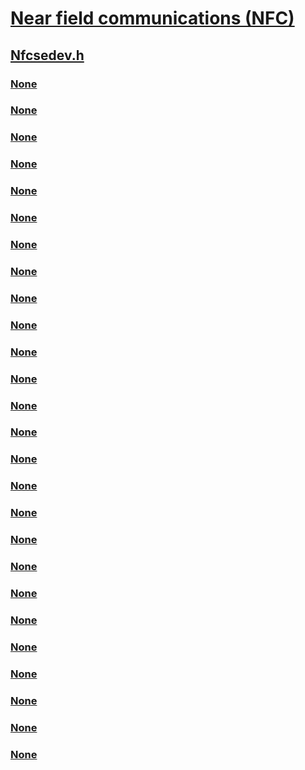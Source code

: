 # [Near field communications (NFC)](../_nfpdrivers/index.md)
## [Nfcsedev.h](index.md)
### [None](../nfcsedev/ne-nfcsedev-_secure_element_card_emulation_mode.md)
### [None](../nfcsedev/ne-nfcsedev-_secure_element_event_type.md)
### [None](../nfcsedev/ne-nfcsedev-_secure_element_routing_type.md)
### [None](../nfcsedev/ne-nfcsedev-_secure_element_type.md)
### [None](../nfcsedev/ni-nfcsedev-ioctl_nfcse_enum_endpoints.md)
### [None](../nfcsedev/ni-nfcsedev-ioctl_nfcse_get_next_event.md)
### [None](../nfcsedev/ni-nfcsedev-ioctl_nfcse_get_nfcc_capabilities.md)
### [None](../nfcsedev/ni-nfcsedev-ioctl_nfcse_get_routing_table.md)
### [None](../nfcsedev/ni-nfcsedev-ioctl_nfcse_hce_remote_recv.md)
### [None](../nfcsedev/ni-nfcsedev-ioctl_nfcse_hce_remote_send.md)
### [None](../nfcsedev/ni-nfcsedev-ioctl_nfcse_set_card_emulation_mode.md)
### [None](../nfcsedev/ni-nfcsedev-ioctl_nfcse_set_routing_table.md)
### [None](../nfcsedev/ni-nfcsedev-ioctl_nfcse_subscribe_for_event.md)
### [None](../nfcsedev/ns-nfcsedev-_secure_element_aid_routing_info.md)
### [None](../nfcsedev/ns-nfcsedev-_secure_element_endpoint_info.md)
### [None](../nfcsedev/ns-nfcsedev-_secure_element_endpoint_list.md)
### [None](../nfcsedev/ns-nfcsedev-_secure_element_event_info.md)
### [None](../nfcsedev/ns-nfcsedev-_secure_element_event_subscription_info.md)
### [None](../nfcsedev/ns-nfcsedev-_secure_element_hce_activation_payload.md)
### [None](../nfcsedev/ns-nfcsedev-_secure_element_hce_data_packet.md)
### [None](../nfcsedev/ns-nfcsedev-_secure_element_nfcc_capabilities.md)
### [None](../nfcsedev/ns-nfcsedev-_secure_element_proto_routing_info.md)
### [None](../nfcsedev/ns-nfcsedev-_secure_element_routing_table.md)
### [None](../nfcsedev/ns-nfcsedev-_secure_element_routing_table_entry.md)
### [None](../nfcsedev/ns-nfcsedev-_secure_element_set_card_emulation_mode_info.md)
### [None](../nfcsedev/ns-nfcsedev-_secure_element_tech_routing_info.md)
